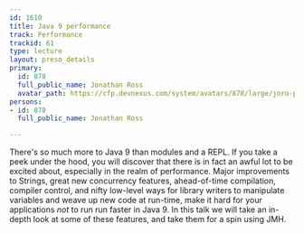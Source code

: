 ```yaml
---
id: 1610
title: Java 9 performance
track: Performance
trackid: 61
type: lecture
layout: preso_details
primary:
  id: 878
  full_public_name: Jonathan Ross
  avatar_path: https://cfp.devnexus.com/system/avatars/878/large/joro-profile.jpg?1507257415
persons:
- id: 878
  full_public_name: Jonathan Ross

---
```

There's so much more to Java 9 than modules and a REPL.  If you take a peek under the hood, you will discover that there is in fact an awful lot to be excited about, especially in the realm of performance. Major improvements to Strings, great new concurrency features, ahead-of-time compilation, compiler control, and nifty low-level ways for library writers to manipulate variables and weave up new code at run-time, make it hard for your applications <em>not</em> to run run faster in Java 9.  In this talk we will take an in-depth look at some of these features, and take them for a spin using JMH.
